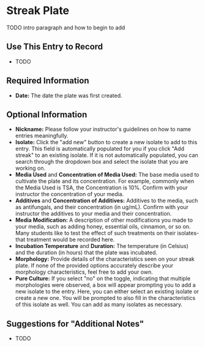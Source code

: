 # Streak Plate

TODO intro paragraph and how to begin to add

## Use This Entry to Record

- TODO

## Required Information

- **Date:** The date the plate was first created.


## Optional Information

- **Nickname:** Please follow your instructor's guidelines on how to name entries meaningfully.
- **Isolate:** Click the "add new" button to create a new isolate to add to this entry. This field is automatically populated for you if you click "Add streak" to an existing isolate. If it is not automatically populated, you can search through the dropdown box and select the isolate that you are working on.
- **Media Used** and **Concentration of Media Used:** The base media used to cultivate the plate and its concentration. For example, commonly when the Media Used is TSA, the Concentration is 10%. Confirm with your instructor the concentration of your media.
- **Additives** and **Concentration of Additives:** Additives to the media, such as antifungals, and their concentration (in ug/mL). Confirm with your instructor the additives to your media and their concentration.
- **Media Modification:** A description of other modifications you made to your media, such as adding honey, essential oils, cinnamon, or so on. Many students like to test the effect of such treatments on their isolates- that treatment would be recorded here.
- **Incubation Temperature** and **Duration:** The temperature (in Celsius) and the duration (in hours) that the plate was incubated.
- **Morphology:** Provide details of the characteristics seen on your streak plate. If none of the provided options accurately describe your morphology characteristics, feel free to add your own. 
- **Pure Culture:** If you select "no" on the toggle, indicating that multiple morphologies were observed, a box will appear prompting you to add a new isolate to the entry. Here, you can either select an existing isolate or create a new one. You will be prompted to also fill in the characteristics of this isolate as well. You can add as many isolates as necessary.









## Suggestions for "Additional Notes"

- TODO
